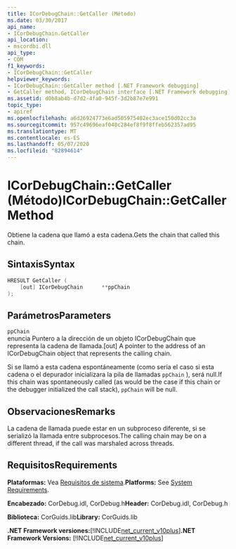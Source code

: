 ```yaml
---
title: ICorDebugChain::GetCaller (Método)
ms.date: 03/30/2017
api_name:
- ICorDebugChain.GetCaller
api_location:
- mscordbi.dll
api_type:
- COM
f1_keywords:
- ICorDebugChain::GetCaller
helpviewer_keywords:
- ICorDebugChain::GetCaller method [.NET Framework debugging]
- GetCaller method, ICorDebugChain interface [.NET Framework debugging]
ms.assetid: d0b8ab4b-d7d2-4fa0-945f-3d2b87e7e991
topic_type:
- apiref
ms.openlocfilehash: a6d26924773e6ad505975402ec3ace150d02cc3a
ms.sourcegitcommit: 957c49696eaf048c284ef8f9f8ffeb562357ad95
ms.translationtype: MT
ms.contentlocale: es-ES
ms.lasthandoff: 05/07/2020
ms.locfileid: "82894614"
---
```

# <a name="icordebugchaingetcaller-method"></a><span data-ttu-id="baaff-102">ICorDebugChain::GetCaller (Método)</span><span class="sxs-lookup"><span data-stu-id="baaff-102">ICorDebugChain::GetCaller Method</span></span>
<span data-ttu-id="baaff-103">Obtiene la cadena que llamó a esta cadena.</span><span class="sxs-lookup"><span data-stu-id="baaff-103">Gets the chain that called this chain.</span></span>  
  
## <a name="syntax"></a><span data-ttu-id="baaff-104">Sintaxis</span><span class="sxs-lookup"><span data-stu-id="baaff-104">Syntax</span></span>  
  
```cpp  
HRESULT GetCaller (  
    [out] ICorDebugChain      **ppChain  
);  
```  
  
## <a name="parameters"></a><span data-ttu-id="baaff-105">Parámetros</span><span class="sxs-lookup"><span data-stu-id="baaff-105">Parameters</span></span>  
 `ppChain`  
 <span data-ttu-id="baaff-106">enuncia Puntero a la dirección de un objeto ICorDebugChain que representa la cadena de llamada.</span><span class="sxs-lookup"><span data-stu-id="baaff-106">[out] A pointer to the address of an ICorDebugChain object that represents the calling chain.</span></span>  
  
 <span data-ttu-id="baaff-107">Si se llamó a esta cadena espontáneamente (como sería el caso si esta cadena o el depurador inicializara la pila de llamadas `ppChain` ), será null.</span><span class="sxs-lookup"><span data-stu-id="baaff-107">If this chain was spontaneously called (as would be the case if this chain or the debugger initialized the call stack), `ppChain` will be null.</span></span>  
  
## <a name="remarks"></a><span data-ttu-id="baaff-108">Observaciones</span><span class="sxs-lookup"><span data-stu-id="baaff-108">Remarks</span></span>  
 <span data-ttu-id="baaff-109">La cadena de llamada puede estar en un subproceso diferente, si se serializó la llamada entre subprocesos.</span><span class="sxs-lookup"><span data-stu-id="baaff-109">The calling chain may be on a different thread, if the call was marshaled across threads.</span></span>  
  
## <a name="requirements"></a><span data-ttu-id="baaff-110">Requisitos</span><span class="sxs-lookup"><span data-stu-id="baaff-110">Requirements</span></span>  
 <span data-ttu-id="baaff-111">**Plataformas:** Vea [Requisitos de sistema](../../get-started/system-requirements.md).</span><span class="sxs-lookup"><span data-stu-id="baaff-111">**Platforms:** See [System Requirements](../../get-started/system-requirements.md).</span></span>  
  
 <span data-ttu-id="baaff-112">**Encabezado:** CorDebug.idl, CorDebug.h</span><span class="sxs-lookup"><span data-stu-id="baaff-112">**Header:** CorDebug.idl, CorDebug.h</span></span>  
  
 <span data-ttu-id="baaff-113">**Biblioteca:** CorGuids.lib</span><span class="sxs-lookup"><span data-stu-id="baaff-113">**Library:** CorGuids.lib</span></span>  
  
 <span data-ttu-id="baaff-114">**.NET Framework versiones:**[!INCLUDE[net_current_v10plus](../../../../includes/net-current-v10plus-md.md)]</span><span class="sxs-lookup"><span data-stu-id="baaff-114">**.NET Framework Versions:** [!INCLUDE[net_current_v10plus](../../../../includes/net-current-v10plus-md.md)]</span></span>
